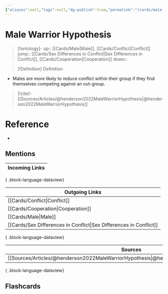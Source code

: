 ```yaml
---
{"aliases":null,"tags":null,"dg-publish":true,"permalink":"/cards/male-warrior-hypothesis/","dgPassFrontmatter":true}
---
```


# Male Warrior Hypothesis

> [!ontology]-
> up:: [[Cards/Male\|Male]], [[Cards/Conflict\|Conflict]]
> jump:: [[Cards/Sex Differences in Conflict\|Sex Differences in Conflict]], [[Cards/Cooperation\|Cooperation]]
> down:: 

> [!Definition] Definition

- Males are more likely to reduce conflict within their group if they find themselves competing against an out-group.

> [!cite]-
> [[Sources/Articles/@henderson2022MaleWarriorHypothesis\|@henderson2022MaleWarriorHypothesis]]

# Reference

- 

## Mentions

| Incoming Links |
| -------------- |

{ .block-language-dataview}

| Outgoing Links                                                        |
| --------------------------------------------------------------------- |
| [[Cards/Conflict\|Conflict]]                                       |
| [[Cards/Cooperation\|Cooperation]]                                 |
| [[Cards/Male\|Male]]                                               |
| [[Cards/Sex Differences in Conflict\|Sex Differences in Conflict]] |

{ .block-language-dataview}

| Sources                                                                                          |
| ------------------------------------------------------------------------------------------------ |
| [[Sources/Articles/@henderson2022MaleWarriorHypothesis\|@henderson2022MaleWarriorHypothesis]] |

{ .block-language-dataview}

## Flashcards